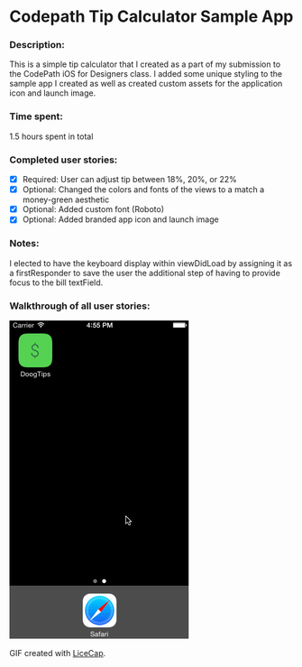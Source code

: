# Codepath Tip Calculator Sample App

### Description:
This is a simple tip calculator that I created as a part of my submission to the CodePath iOS for Designers class. I added some unique styling to the sample app I created as well as created custom assets for the application icon and launch image.

### Time spent:
1.5 hours spent in total

### Completed user stories:
 * [x] Required: User can adjust tip between 18%, 20%, or 22%
 * [x] Optional: Changed the colors and fonts of the views to a match a money-green aesthetic
 * [x] Optional: Added custom font (Roboto)
 * [x] Optional: Added branded app icon and launch image
 
### Notes:
I elected to have the keyboard display within viewDidLoad by assigning it as a firstResponder to save the user the additional step of having to provide focus to the bill textField.

### Walkthrough of all user stories:
![Video Walkthrough](doogTips.gif)

GIF created with [LiceCap](http://www.cockos.com/licecap/).

